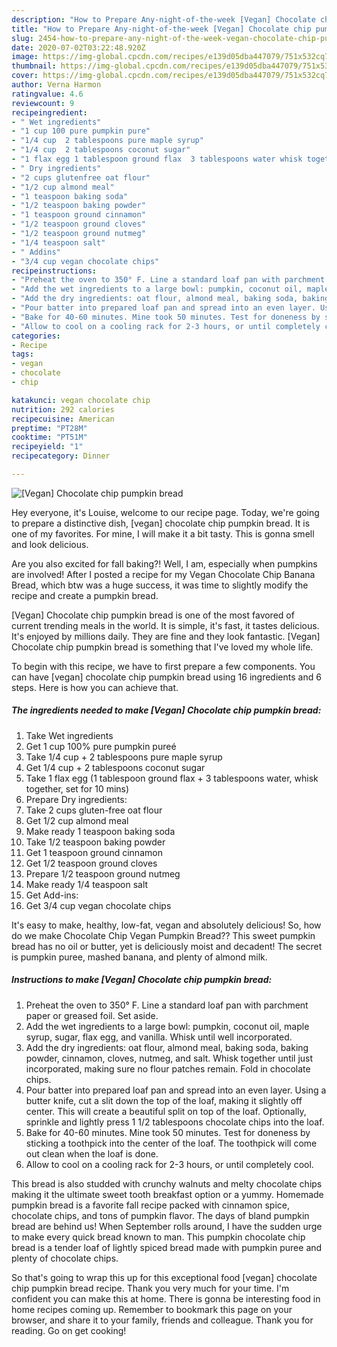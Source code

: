 ```yaml
---
description: "How to Prepare Any-night-of-the-week [Vegan] Chocolate chip pumpkin bread"
title: "How to Prepare Any-night-of-the-week [Vegan] Chocolate chip pumpkin bread"
slug: 2454-how-to-prepare-any-night-of-the-week-vegan-chocolate-chip-pumpkin-bread
date: 2020-07-02T03:22:48.920Z
image: https://img-global.cpcdn.com/recipes/e139d05dba447079/751x532cq70/vegan-chocolate-chip-pumpkin-bread-recipe-main-photo.jpg
thumbnail: https://img-global.cpcdn.com/recipes/e139d05dba447079/751x532cq70/vegan-chocolate-chip-pumpkin-bread-recipe-main-photo.jpg
cover: https://img-global.cpcdn.com/recipes/e139d05dba447079/751x532cq70/vegan-chocolate-chip-pumpkin-bread-recipe-main-photo.jpg
author: Verna Harmon
ratingvalue: 4.6
reviewcount: 9
recipeingredient:
- " Wet ingredients"
- "1 cup 100 pure pumpkin pure"
- "1/4 cup  2 tablespoons pure maple syrup"
- "1/4 cup  2 tablespoons coconut sugar"
- "1 flax egg 1 tablespoon ground flax  3 tablespoons water whisk together set for 10 mins"
- " Dry ingredients"
- "2 cups glutenfree oat flour"
- "1/2 cup almond meal"
- "1 teaspoon baking soda"
- "1/2 teaspoon baking powder"
- "1 teaspoon ground cinnamon"
- "1/2 teaspoon ground cloves"
- "1/2 teaspoon ground nutmeg"
- "1/4 teaspoon salt"
- " Addins"
- "3/4 cup vegan chocolate chips"
recipeinstructions:
- "Preheat the oven to 350° F. Line a standard loaf pan with parchment paper or greased foil. Set aside."
- "Add the wet ingredients to a large bowl: pumpkin, coconut oil, maple syrup, sugar, flax egg, and vanilla. Whisk until well incorporated."
- "Add the dry ingredients: oat flour, almond meal, baking soda, baking powder, cinnamon, cloves, nutmeg, and salt. Whisk together until just incorporated, making sure no flour patches remain. Fold in chocolate chips."
- "Pour batter into prepared loaf pan and spread into an even layer. Using a butter knife, cut a slit down the top of the loaf, making it slightly off center. This will create a beautiful split on top of the loaf. Optionally, sprinkle and lightly press 1 1/2 tablespoons chocolate chips into the loaf."
- "Bake for 40-60 minutes. Mine took 50 minutes. Test for doneness by sticking a toothpick into the center of the loaf. The toothpick will come out clean when the loaf is done."
- "Allow to cool on a cooling rack for 2-3 hours, or until completely cool."
categories:
- Recipe
tags:
- vegan
- chocolate
- chip

katakunci: vegan chocolate chip 
nutrition: 292 calories
recipecuisine: American
preptime: "PT28M"
cooktime: "PT51M"
recipeyield: "1"
recipecategory: Dinner

---
```



![[Vegan] Chocolate chip pumpkin bread](https://img-global.cpcdn.com/recipes/e139d05dba447079/751x532cq70/vegan-chocolate-chip-pumpkin-bread-recipe-main-photo.jpg)

Hey everyone, it's Louise, welcome to our recipe page. Today, we're going to prepare a distinctive dish, [vegan] chocolate chip pumpkin bread. It is one of my favorites. For mine, I will make it a bit tasty. This is gonna smell and look delicious.

Are you also excited for fall baking?! Well, I am, especially when pumpkins are involved! After I posted a recipe for my Vegan Chocolate Chip Banana Bread, which btw was a huge success, it was time to slightly modify the recipe and create a pumpkin bread.

[Vegan] Chocolate chip pumpkin bread is one of the most favored of current trending meals in the world. It is simple, it's fast, it tastes delicious. It's enjoyed by millions daily. They are fine and they look fantastic. [Vegan] Chocolate chip pumpkin bread is something that I've loved my whole life.


To begin with this recipe, we have to first prepare a few components. You can have [vegan] chocolate chip pumpkin bread using 16 ingredients and 6 steps. Here is how you can achieve that.

<!--inarticleads1-->

##### The ingredients needed to make [Vegan] Chocolate chip pumpkin bread:

1. Take  Wet ingredients
1. Get 1 cup 100% pure pumpkin pureé
1. Take 1/4 cup + 2 tablespoons pure maple syrup
1. Get 1/4 cup + 2 tablespoons coconut sugar
1. Take 1 flax egg (1 tablespoon ground flax + 3 tablespoons water, whisk together, set for 10 mins)
1. Prepare  Dry ingredients:
1. Take 2 cups gluten-free oat flour
1. Get 1/2 cup almond meal
1. Make ready 1 teaspoon baking soda
1. Take 1/2 teaspoon baking powder
1. Get 1 teaspoon ground cinnamon
1. Get 1/2 teaspoon ground cloves
1. Prepare 1/2 teaspoon ground nutmeg
1. Make ready 1/4 teaspoon salt
1. Get  Add-ins:
1. Get 3/4 cup vegan chocolate chips


It&#39;s easy to make, healthy, low-fat, vegan and absolutely delicious! So, how do we make Chocolate Chip Vegan Pumpkin Bread?? This sweet pumpkin bread has no oil or butter, yet is deliciously moist and decadent! The secret is pumpkin puree, mashed banana, and plenty of almond milk. 

<!--inarticleads2-->

##### Instructions to make [Vegan] Chocolate chip pumpkin bread:

1. Preheat the oven to 350° F. Line a standard loaf pan with parchment paper or greased foil. Set aside.
1. Add the wet ingredients to a large bowl: pumpkin, coconut oil, maple syrup, sugar, flax egg, and vanilla. Whisk until well incorporated.
1. Add the dry ingredients: oat flour, almond meal, baking soda, baking powder, cinnamon, cloves, nutmeg, and salt. Whisk together until just incorporated, making sure no flour patches remain. Fold in chocolate chips.
1. Pour batter into prepared loaf pan and spread into an even layer. Using a butter knife, cut a slit down the top of the loaf, making it slightly off center. This will create a beautiful split on top of the loaf. Optionally, sprinkle and lightly press 1 1/2 tablespoons chocolate chips into the loaf.
1. Bake for 40-60 minutes. Mine took 50 minutes. Test for doneness by sticking a toothpick into the center of the loaf. The toothpick will come out clean when the loaf is done.
1. Allow to cool on a cooling rack for 2-3 hours, or until completely cool.


This bread is also studded with crunchy walnuts and melty chocolate chips making it the ultimate sweet tooth breakfast option or a yummy. Homemade pumpkin bread is a favorite fall recipe packed with cinnamon spice, chocolate chips, and tons of pumpkin flavor. The days of bland pumpkin bread are behind us! When September rolls around, I have the sudden urge to make every quick bread known to man. This pumpkin chocolate chip bread is a tender loaf of lightly spiced bread made with pumpkin puree and plenty of chocolate chips. 

So that's going to wrap this up for this exceptional food [vegan] chocolate chip pumpkin bread recipe. Thank you very much for your time. I'm confident you can make this at home. There is gonna be interesting food in home recipes coming up. Remember to bookmark this page on your browser, and share it to your family, friends and colleague. Thank you for reading. Go on get cooking!
